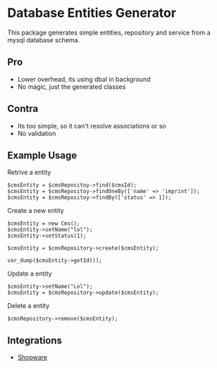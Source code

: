 # Database Entities Generator

This package generates simple entities, repository and service from a mysql database schema.

## Pro

* Lower overhead, its using dbal in background
* No magic, just the generated classes

## Contra

* Its too simple, so it can't resolve associations or so
* No validation


## Example Usage

Retrive a entity
```
$cmsEntity = $cmsRepositoy->find($cmsId);
$cmsEntity = $cmsRepositoy->findOneBy(['name' => 'imprint']);
$cmsEntity = $cmsRepositoy->findBy(['status' => 1]);
```

Create a new entity
```
$cmsEntity = new Cms();
$cmsEntity->setName("lol");
$cmsEntity->setStatus(1);

$cmsEntity = $cmsRepository->create($cmsEntity);

var_dump($cmsEntity->getId());
```

Update a entity
```
$cmsEntity->setName("Lol");
$cmsEntity = $cmsRepository->update($cmsEntity);
```

Delete a entity
```
$cmsRepository->remove($cmsEntity);
```

## Integrations

* [Shopware](https://github.com/shyim/ShyimDatabaseEntitiesGenerator)
